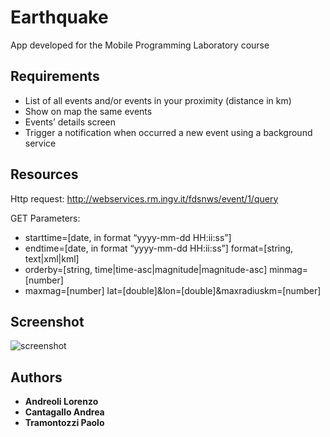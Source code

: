 # Earthquake
 App developed for the Mobile Programming Laboratory course
 
## Requirements
* List of all events and/or events in your proximity (distance in km)
* Show on map the same events
* Events’ details screen
* Trigger a notification when occurred a new event using a background service

## Resources
Http request: http://webservices.rm.ingv.it/fdsnws/event/1/query

GET Parameters:
* starttime=[date, in format “yyyy-mm-dd HH:ii:ss”]
* endtime=[date, in format “yyyy-mm-dd HH:ii:ss”] format=[string, text|xml|kml]
* orderby=[string, time|time-asc|magnitude|magnitude-asc] minmag=[number]
* maxmag=[number] lat=[double]&lon=[double]&maxradiuskm=[number]
 
## Screenshot
![screenshot](https://user-images.githubusercontent.com/34028703/50698113-63d16a80-1044-11e9-924a-81bf31ac2bf6.jpg)

## Authors

* **Andreoli Lorenzo**
* **Cantagallo Andrea**
* **Tramontozzi Paolo**
